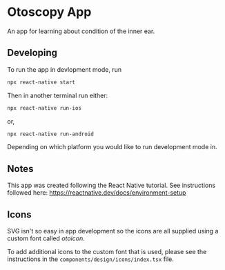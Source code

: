 # Otoscopy App

An app for learning about condition of the inner ear.

## Developing

To run the app in devlopment mode, run

```bash
npx react-native start
```

Then in another terminal run either:

```bash
npx react-native run-ios
```

or,

```bash
npx react-native run-android
```

Depending on which platform you would like to run development mode in.

## Notes

This app was created following the React Native tutorial. See instructions
followed here: https://reactnative.dev/docs/environment-setup

## Icons

SVG isn't so easy in app development so the icons are all supplied using a
custom font called _otoicon_.

To add additional icons to the custom font that is used, please see the
instructions in the `components/design/icons/index.tsx` file.
